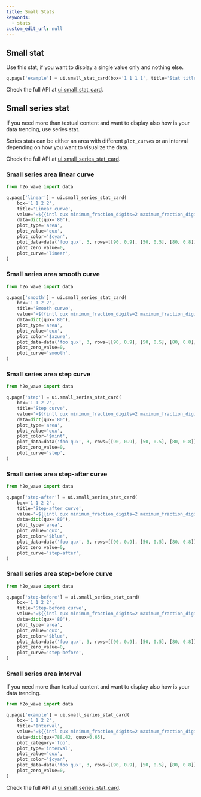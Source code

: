 ```yaml
---
title: Small Stats
keywords:
  - stats
custom_edit_url: null
---
```


## Small stat

Use this stat, if you want to display a single value only and nothing else.

```py
q.page['example'] = ui.small_stat_card(box='1 1 1 1', title='Stat title', value='99.99')
```

Check the full API at [ui.small_stat_card](/docs/api/ui#small_stat_card).

## Small series stat

If you need more than textual content and want to display also how is your data trending, use series stat.

Series stats can be either an area with different `plot_curve`s or an interval depending on how you want to visualize the data.

Check the full API at [ui.small_series_stat_card](/docs/api/ui#small_series_stat_card).

### Small series area linear curve

```py
from h2o_wave import data

q.page['linear'] = ui.small_series_stat_card(
    box='1 1 2 2',
    title='Linear curve',
    value='=${{intl qux minimum_fraction_digits=2 maximum_fraction_digits=2}}',
    data=dict(qux='80'),
    plot_type='area',
    plot_value='qux',
    plot_color='$cyan',
    plot_data=data('foo qux', 3, rows=[[90, 0.9], [50, 0.5], [80, 0.8]]),
    plot_zero_value=0,
    plot_curve='linear',
)
```

### Small series area smooth curve

```py
from h2o_wave import data

q.page['smooth'] = ui.small_series_stat_card(
    box='1 1 2 2',
    title='Smooth curve',
    value='=${{intl qux minimum_fraction_digits=2 maximum_fraction_digits=2}}',
    data=dict(qux='80'),
    plot_type='area',
    plot_value='qux',
    plot_color='$azure',
    plot_data=data('foo qux', 3, rows=[[90, 0.9], [50, 0.5], [80, 0.8]]),
    plot_zero_value=0,
    plot_curve='smooth',
)
```

### Small series area step curve

```py
from h2o_wave import data

q.page['step'] = ui.small_series_stat_card(
    box='1 1 2 2',
    title='Step curve',
    value='=${{intl qux minimum_fraction_digits=2 maximum_fraction_digits=2}}',
    data=dict(qux='80'),
    plot_type='area',
    plot_value='qux',
    plot_color='$mint',
    plot_data=data('foo qux', 3, rows=[[90, 0.9], [50, 0.5], [80, 0.8]]),
    plot_zero_value=0,
    plot_curve='step',
)
```

### Small series area step-after curve

```py
from h2o_wave import data

q.page['step-after'] = ui.small_series_stat_card(
    box='1 1 2 2',
    title='Step-after curve',
    value='=${{intl qux minimum_fraction_digits=2 maximum_fraction_digits=2}}',
    data=dict(qux='80'),
    plot_type='area',
    plot_value='qux',
    plot_color='$blue',
    plot_data=data('foo qux', 3, rows=[[90, 0.9], [50, 0.5], [80, 0.8]]),
    plot_zero_value=0,
    plot_curve='step-after',
)
```

### Small series area step-before curve

```py
from h2o_wave import data

q.page['step-before'] = ui.small_series_stat_card(
    box='1 1 2 2',
    title='Step-before curve',
    value='=${{intl qux minimum_fraction_digits=2 maximum_fraction_digits=2}}',
    data=dict(qux='80'),
    plot_type='area',
    plot_value='qux',
    plot_color='$blue',
    plot_data=data('foo qux', 3, rows=[[90, 0.9], [50, 0.5], [80, 0.8]]),
    plot_zero_value=0,
    plot_curve='step-before',
)
```

### Small series area interval

If you need more than textual content and want to display also how is your data trending.

```py
from h2o_wave import data

q.page['example'] = ui.small_series_stat_card(
    box='1 1 2 2',
    title='Interval',
    value='=${{intl qux minimum_fraction_digits=2 maximum_fraction_digits=2}}',
    data=dict(qux=788.42, quux=0.65),
    plot_category='foo',
    plot_type='interval',
    plot_value='qux',
    plot_color='$cyan',
    plot_data=data('foo qux', 3, rows=[[90, 0.9], [50, 0.5], [80, 0.8]]),
    plot_zero_value=0,
)
```

Check the full API at [ui.small_series_stat_card](/docs/api/ui#small_series_stat_card).
